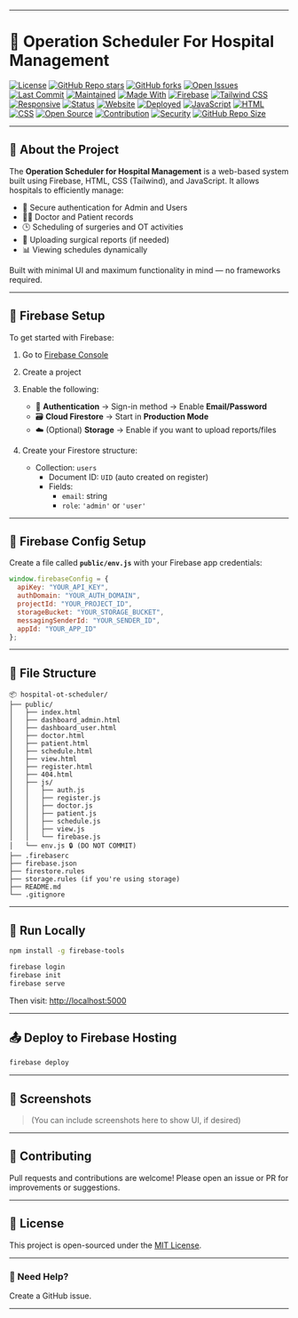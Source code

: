 
---

# 🏥 Operation Scheduler For Hospital Management

[![License](https://img.shields.io/github/license/your-username/Operation-Scheduler-For-Hospital-Management?color=blue)](LICENSE)
[![GitHub Repo stars](https://img.shields.io/github/stars/your-username/Operation-Scheduler-For-Hospital-Management?style=social)](https://github.com/your-username/Operation-Scheduler-For-Hospital-Management/stargazers)
[![GitHub forks](https://img.shields.io/github/forks/your-username/Operation-Scheduler-For-Hospital-Management?style=social)](https://github.com/your-username/Operation-Scheduler-For-Hospital-Management/network)
[![Open Issues](https://img.shields.io/github/issues/your-username/Operation-Scheduler-For-Hospital-Management)](https://github.com/your-username/Operation-Scheduler-For-Hospital-Management/issues)
[![Last Commit](https://img.shields.io/github/last-commit/your-username/Operation-Scheduler-For-Hospital-Management)](https://github.com/your-username/Operation-Scheduler-For-Hospital-Management/commits/main)
[![Maintained](https://img.shields.io/maintenance/yes/2025)]()
[![Made With](https://img.shields.io/badge/Made%20With-JavaScript-yellow)]()
[![Firebase](https://img.shields.io/badge/Backend-Firebase-orange)]()
[![Tailwind CSS](https://img.shields.io/badge/Style-TailwindCSS-blue)]()
[![Responsive](https://img.shields.io/badge/Responsive-Yes-brightgreen)]()
[![Status](https://img.shields.io/badge/Project-Complete-success)]()
[![Website](https://img.shields.io/website?down_color=red&down_message=offline&up_color=green&up_message=live&url=https%3A%2F%2Ffirebase.google.com)]()
[![Deployed](https://img.shields.io/badge/Deployed-Firebase%20Hosting-success)]()
[![JavaScript](https://img.shields.io/badge/Language-JavaScript-yellow)]()
[![HTML](https://img.shields.io/badge/Markup-HTML5-red)]()
[![CSS](https://img.shields.io/badge/Style-CSS3-blue)]()
[![Open Source](https://img.shields.io/badge/Open%20Source-Yes-brightgreen)]()
[![Contribution](https://img.shields.io/badge/Contributions-Welcome-lightgrey)]()
[![Security](https://img.shields.io/badge/Security-Firestore%20Rules-important)]()
[![GitHub Repo Size](https://img.shields.io/github/repo-size/your-username/Operation-Scheduler-For-Hospital-Management)]()

---

## 📖 About the Project

The **Operation Scheduler for Hospital Management** is a web-based system built using Firebase, HTML, CSS (Tailwind), and JavaScript. It allows hospitals to efficiently manage:

- 🔐 Secure authentication for Admin and Users
- 👨‍⚕️ Doctor and Patient records
- 🕒 Scheduling of surgeries and OT activities
- 📃 Uploading surgical reports (if needed)
- 📊 Viewing schedules dynamically

Built with minimal UI and maximum functionality in mind — no frameworks required.

---

## 🔧 Firebase Setup

To get started with Firebase:

1. Go to [Firebase Console](https://console.firebase.google.com)
2. Create a project
3. Enable the following:
   - 🔑 **Authentication** → Sign-in method → Enable **Email/Password**
   - 🗃️ **Cloud Firestore** → Start in **Production Mode**
   - ☁️ (Optional) **Storage** → Enable if you want to upload reports/files

4. Create your Firestore structure:
   - Collection: `users`
     - Document ID: `UID` (auto created on register)
     - Fields:
       - `email`: string
       - `role`: `'admin'` or `'user'`

---

## 🔐 Firebase Config Setup

Create a file called **`public/env.js`** with your Firebase app credentials:

```js
window.firebaseConfig = {
  apiKey: "YOUR_API_KEY",
  authDomain: "YOUR_AUTH_DOMAIN",
  projectId: "YOUR_PROJECT_ID",
  storageBucket: "YOUR_STORAGE_BUCKET",
  messagingSenderId: "YOUR_SENDER_ID",
  appId: "YOUR_APP_ID"
};
````

---

## 📁 File Structure

```
📦 hospital-ot-scheduler/
├── public/
│   ├── index.html
│   ├── dashboard_admin.html
│   ├── dashboard_user.html
│   ├── doctor.html
│   ├── patient.html
│   ├── schedule.html
│   ├── view.html
│   ├── register.html
│   ├── 404.html
│   ├── js/
│   │   ├── auth.js
│   │   ├── register.js
│   │   ├── doctor.js
│   │   ├── patient.js
│   │   ├── schedule.js
│   │   ├── view.js
│   │   └── firebase.js
│   └── env.js 🔒 (DO NOT COMMIT)
├── .firebaserc
├── firebase.json
├── firestore.rules
├── storage.rules (if you're using storage)
├── README.md
└── .gitignore
```

---

## 🚀 Run Locally

```bash
npm install -g firebase-tools

firebase login
firebase init
firebase serve
```

Then visit: [http://localhost:5000](http://localhost:5000)

---

## 📤 Deploy to Firebase Hosting

```bash
firebase deploy
```

---

## 📸 Screenshots

> (You can include screenshots here to show UI, if desired)

---

## 🙌 Contributing

Pull requests and contributions are welcome!
Please open an issue or PR for improvements or suggestions.

---

## 📜 License

This project is open-sourced under the [MIT License](LICENSE).

---

### 💬 Need Help?

Create a GitHub issue.

---
